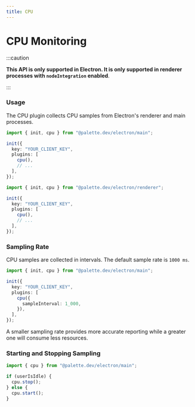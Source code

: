 ```yaml
---
title: CPU
---
```


# CPU Monitoring

:::caution

**This API is only supported in Electron. It is only supported in renderer processes with `nodeIntegration` enabled**.

:::

### Usage

The CPU plugin collects CPU samples from Electron's renderer and main processes.

```ts {6} title="main.js (main process entrypoint)"
import { init, cpu } from "@palette.dev/electron/main";

init({
  key: "YOUR_CLIENT_KEY",
  plugins: [
    cpu(),
    // ...
  ],
});
```

```ts {6} title="renderer.js (renderer process entrypoint)"
import { init, cpu } from "@palette.dev/electron/renderer";

init({
  key: "YOUR_CLIENT_KEY",
  plugins: [
    cpu(),
    // ...
  ],
});
```

### Sampling Rate

CPU samples are collected in intervals. The default sample rate is `1000 ms`.

```ts {7} title="main.js (main process entrypoint)"
import { init, cpu } from "@palette.dev/electron/main";

init({
  key: "YOUR_CLIENT_KEY",
  plugins: [
    cpu({
      sampleInterval: 1_000,
    }),
  ],
});
```

A smaller sampling rate provides more accurate reporting while a greater one will consume less resources.

### Starting and Stopping Sampling

```ts {4,6} title="main.js (main process entrypoint)"
import { cpu } from "@palette.dev/electron/main";

if (userIsIdle) {
  cpu.stop();
} else {
  cpu.start();
}
```
